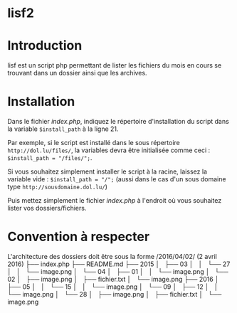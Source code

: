 lisf2
====

Introduction
====
lisf est un script php permettant de lister les fichiers du mois en cours se trouvant dans un dossier ainsi que les archives.

Installation
====
Dans le fichier *index.php*, indiquez le répertoire d'installation du script dans la variable `$install_path` à la ligne 21.

Par exemple, si le script est installé dans le sous répertoire `http://dol.lu/files/`, la variables devra être initialisée comme ceci : `$install_path = "/files/";`.

Si vous souhaitez simplement installer le script à la racine, laissez la variable vide : `$install_path = "/";` (aussi dans le cas d'un sous domaine type `http://sousdomaine.dol.lu/`)

Puis mettez simplement le fichier *index.php* à l'endroit où vous souhaitez lister vos dossiers/fichiers.

Convention à respecter
====
L'architecture des dossiers doit être sous la forme /2016/04/02/ (2 avril 2016)
├── index.php
├── README.md
├── 2015
│   ├── 03
│   │   └── 27
│   │       └── image.png
│   └── 04
│       ├── 01
│       │   └── image.png
│       └── 02
│           ├── image.png
│           ├── fichier.txt
│           └── image.png
├── 2016
│   ├── 05
│   │   └── 15
│   │       └── image.png
│   └── 09
│       ├── 12
│       │   └── image.png
│       └── 28
│           ├── image.png
│           ├── fichier.txt
│           └── image.png
